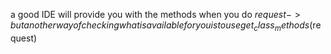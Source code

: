 a good IDE will provide you with the methods when you do $request->  but another way of checking what is available for you is to use get_class_methods($request)
